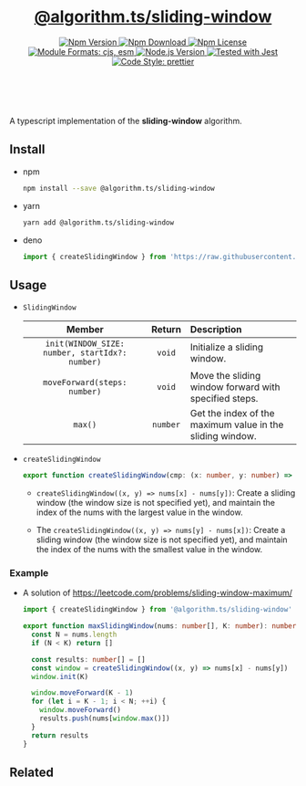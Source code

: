 <header>
  <h1 align="center">
    <a href="https://github.com/guanghechen/algorithm.ts/tree/main/packages/sliding-window#readme">@algorithm.ts/sliding-window</a>
  </h1>
  <div align="center">
    <a href="https://www.npmjs.com/package/@algorithm.ts/sliding-window">
      <img
        alt="Npm Version"
        src="https://img.shields.io/npm/v/@algorithm.ts/sliding-window.svg"
      />
    </a>
    <a href="https://www.npmjs.com/package/@algorithm.ts/sliding-window">
      <img
        alt="Npm Download"
        src="https://img.shields.io/npm/dm/@algorithm.ts/sliding-window.svg"
      />
    </a>
    <a href="https://www.npmjs.com/package/@algorithm.ts/sliding-window">
      <img
        alt="Npm License"
        src="https://img.shields.io/npm/l/@algorithm.ts/sliding-window.svg"
      />
    </a>
    <a href="#install">
      <img
        alt="Module Formats: cjs, esm"
        src="https://img.shields.io/badge/module_formats-cjs%2C%20esm-green.svg"
      />
    </a>
    <a href="https://github.com/nodejs/node">
      <img
        alt="Node.js Version"
        src="https://img.shields.io/node/v/@algorithm.ts/sliding-window"
      />
    </a>
    <a href="https://github.com/facebook/jest">
      <img
        alt="Tested with Jest"
        src="https://img.shields.io/badge/tested_with-jest-9c465e.svg"
      />
    </a>
    <a href="https://github.com/prettier/prettier">
      <img
        alt="Code Style: prettier"
        src="https://img.shields.io/badge/code_style-prettier-ff69b4.svg?style=flat-square"
      />
    </a>
  </div>
</header>
<br/>


A typescript implementation of the **sliding-window** algorithm.


## Install

* npm

  ```bash
  npm install --save @algorithm.ts/sliding-window
  ```

* yarn

  ```bash
  yarn add @algorithm.ts/sliding-window
  ```

* deno

  ```typescript
  import { createSlidingWindow } from 'https://raw.githubusercontent.com/guanghechen/algorithm.ts/main/packages/sliding-window/src/index.ts'
  ```


## Usage

* `SlidingWindow`

  Member                                          | Return    |  Description
  :----------------------------------------------:|:---------:|:---------------------------------------
  `init(WINDOW_SIZE: number, startIdx?: number)`  | `void`    | Initialize a sliding window.
  `moveForward(steps: number)`                    | `void`    | Move the sliding window forward with specified steps.
  `max()`                                         | `number`  | Get the index of the maximum value in the sliding window.

* `createSlidingWindow`

  ```typescript
  export function createSlidingWindow(cmp: (x: number, y: number) => -1 | 0 | 1 | number): ISlidingWindow
  ```

  - `createSlidingWindow((x, y) => nums[x] - nums[y])`: 
    Create a sliding window (the window size is not specified yet), and maintain the index of 
    the nums with the largest value in the window.

  - The `createSlidingWindow((x, y) => nums[y] - nums[x])`:
    Create a sliding window (the window size is not specified yet), and maintain the index of 
    the nums with the smallest value in the window.


### Example

* A solution of https://leetcode.com/problems/sliding-window-maximum/

  ```typescript
  import { createSlidingWindow } from '@algorithm.ts/sliding-window'

  export function maxSlidingWindow(nums: number[], K: number): number[] {
    const N = nums.length
    if (N < K) return []

    const results: number[] = []
    const window = createSlidingWindow((x, y) => nums[x] - nums[y])
    window.init(K)

    window.moveForward(K - 1)
    for (let i = K - 1; i < N; ++i) {
      window.moveForward()
      results.push(nums[window.max()])
    }
    return results
  }
  ```


## Related


[homepage]: https://github.com/guanghechen/algorithm.ts/tree/main/packages/sliding-window#readme